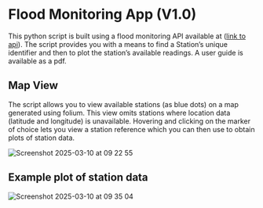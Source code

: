 # Flood Monitoring App (V1.0) 

This python script is built using a flood monitoring API available at ([link to api](https://environment.data.gov.uk/flood-monitoring/doc/reference)). The script provides you with a means to find a Station’s unique identifier and then to plot the station’s available readings. 
A user guide is available as a pdf.

## Map View 

The script allows you to view available stations (as blue dots) on a map generated using folium. This view omits stations where location data (latitude and longitude) is unavailable. Hovering and clicking on the marker of choice lets you view a station reference which you can then use to obtain plots of station data. 

![Screenshot 2025-03-10 at 09 22 55](https://github.com/user-attachments/assets/340f73ea-9954-4596-881b-a8757882e47c)

## Example plot of station data

![Screenshot 2025-03-10 at 09 35 04](https://github.com/user-attachments/assets/97330c42-0f55-4e57-acac-2a945bc408a0)
